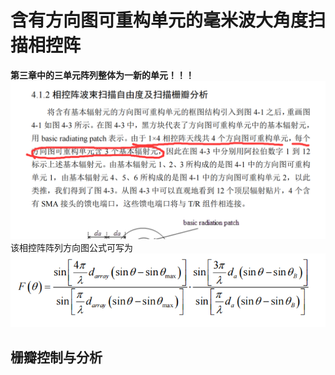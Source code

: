 # 含有方向图可重构单元的毫米波大角度扫描相控阵

**第三章中的三单元阵列整体为一新的单元！！！**
![三单元阵列整体为一新的单元](/imgs/2023-10-12/YBdTtS6rxBl4a3rc.png)
该相控阵阵列方向图公式可写为
![该相控阵阵列方向图公式](/imgs/2023-10-13/6viyTdQNb2OCXM6p.png)

## 栅瓣控制与分析

<!--stackedit_data:
eyJoaXN0b3J5IjpbNDM2NTEyNTk0LDY3NjI4NDY5NSwtMjAyNj
g0ODUyNV19
-->